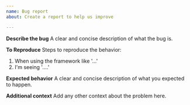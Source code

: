 ```yaml
---
name: Bug report
about: Create a report to help us improve

---
```


**Describe the bug**
A clear and concise description of what the bug is.

**To Reproduce**
Steps to reproduce the behavior:
1. When using the framework like '...'
2. I'm seeing '....'

**Expected behavior**
A clear and concise description of what you expected to happen.

**Additional context**
Add any other context about the problem here.
